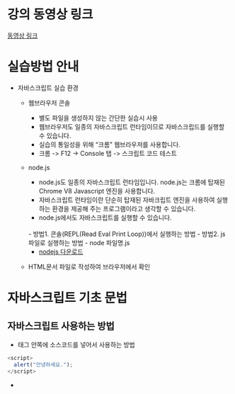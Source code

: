 # 강의 동영상 링크
[동영상 링크](https://drive.google.com/drive/folders/1PPBuHDhDH6w-w7zk9SlgfqSWEGOexWOq?usp=sharing)

# 실습방법 안내 
- 자바스크립트 실습 환경 
	- 웹브라우저 콘솔 
		- 별도 파일을 생성하지 않는 간단한 실습시 사용
		- 웹브라우저도 일종의 자바스크립트 런타임이므로 자바스크립드를 실행할 수 있습니다.     
		- 실습의 통일성을 위해 “크롬” 웹브라우저를 사용합니다.
		- 크롬 -> F12 -> Console 탭 -> 스크립트 코드 테스트
	- node.js
		- node.js도 일종의 자바스크립트 런타임입니다.  node.js는 크롬에 탑재된 Chrome V8 Javascript 엔진을 사용합니다. 
		- 자바스크립트 런타임이란 단순히 탑재된 자바크립트 엔진을 사용하여 실행하는 환경을 제공해 주는 프로그램이라고 생각할 수 있습니다.
		- node.js에서도 자바스크립트를 실행할 수 있습니다. 
		<br>
		- 방법1. 콘솔(REPL(Read Eval Print Loop))에서 실행하는 방법
		- 방법2. js 파일로 실행하는 방법
			- node 파일명.js 
			
		- [nodejs 다운로드](https://nodejs.org/ko/)
		
	- HTML문서 파일로 작성하여 브라우저에서 확인
			
# 자바스크립트 기초 문법 

## 자바스크립트 사용하는 방법
- <script></script> 태그 안쪽에 소스코드를 넣어서 사용하는 방법
```javascript
<script>
  alert("안녕하세요.");
</script>
```
- <script> 태그에 src 속성에 외부 javascript를 불러와서 사용하는 방법
```javascript
<script src="js/script.js"></script>
```
- HTML 요소의 이벤트 속성에 정의 하는 방법(**권장 하지 않음**)
```
<div onclick="alert('안녕하세요');">인사</div>
```
## 자바스크립트 주석 처리 
- 한줄 주석 : // 
- 여러줄 주석 : /* ~ */


## 변수 
- 정의
	- 변수는 값을 담기 위해 이름을 붙인 상자 
	- 컴퓨터의 메모리에 일정한 크기의 영역으로 생성됩니다.
- 변수선언 
	- 자바스크립트는 런타임시에 자료형이 결정되는 동적타입 변수입니다.
	- 따라서 변수에는 자료형을 명시하지 않고 **var, let, const** 선언자만 사용합니다.

- 선언자 종류
	- **var 선언자** : 일반적인 변수 선언자 입니다. 
	- **let 선언자** : 블록 유효 범위를 가지는 지역변수를 선언합니다.
	```javascript
	let x = "outer x";
	{
		let x = "inner x";
		let y = "inner y";
		console.log(x); // inner x
		console.log(y);  // inner y
	}
	console.log(x); // outer x
	console.log(y); // ReferenceError: y is not defined 
	```
	- **const 선언자** : 블록 유효 범위를 가지면서 한 번만 할당 할수 있는 변수(상수)를 선언합니다.
		- const로 선언한 상수는 let문으로 선언한 변수처럼 동작합니다. 단, 반드시 초기화해야 한다는 차이점이 있습니다.
		- const 문으로 선언한 변수에 다시 대입을 시도하면 타입 오류가 발생합니다.
		```javascript
		const c = 2;
		c = 5; // Uncaught TypeError 
		```
		- const 문으로 선언한 상수 값은 수정할 수 없지만, 상수 값이 객체이거나 배열일 경우에는 프로퍼티 또는 프로퍼티 값을 수정할 수 있습니다. 
- 선언 방법
	- 선언자 변수명; (선언만)  예) var sum;
	- 선언자 변수명 = 값; (선언후 초기화)  예) var sum = 10;
	- 쉼표를 사용하면 변수 여러개를 한문장으로 선언할 수 있습니다.
	```javascript
	예) var sum, a;
	```
	- 변수를 선언하기만 하면 변수 안에는 정의되지 않았음을 뜻하는 undefined라는 값이 들어갑니다.
	```javascript
	var x; 
	console.log(x); // -> undefined
	```
	- 대입연산자(=)를 사용하면 변수에 값을 대입할 수 있습니다.  
	```javascript
	var x = 5;
	var a = 1, b = 2, c = 3;
	```
- 변수 선언 생략 
	- var 문으로 선언하지 않은 변수 값을 읽으려고 시도하면 참조 오류가 발생
	```javascript
	console.log(x); // -> ReferenceError : x is not defined(오류 메시지)
	```
	- 그러나 var 문으로 선언하지 않은 변수에 값을 대입할 때는 오류가 발생하지 않음
	```javascript
	x = 2; 
	console.log(x); // 2
	```
	
	- 변수를 선언하지 않은 상태에서 값을 대입하면 자바스크립트 엔진이 그 변수를 자동으로 전역 변수로 선언하게 됨
	- 변수를 선언하지 않고 변수를 사용하는 행위는 오류의 원인이 될 수 있습니다.
	
- 변수 끌어올림과 변수 중복 선언
	- 프로그램은 작성한 순서에 따라 윗줄 부터 차례대로 실행됩니다. 하지만 변수 선언은 이 원칙을 따르지 않습니다. 
	```javascript
	console.log(x); // -> undefined
	var x; 
	```
	
	- 이 코드에서 1번줄은 아직 변수 x가 선언되지 않았기 때문에 오류가 발생할 것 같지만 실제로는 오류가 발생하지 않고 undefined가 출력됩니다.

	- 프로그램 중간에서 변수를 선언하더라도 변수가 프로그램 첫머리에 선언된 것 처럼 다른 문장 앞에 생성되기 때문입니다. 

	- 이를 변수 선언의 끌어올림(호이스팅 hoisting)이라고 합니다.

	- 단 선언과 동시에 대입하는 코드는 끌어올리지 않습니다.
	```javascript
	console.log(x); // -> undefined
	var x = 5; 
	console.log(x) // -> 5
	```
- 변수의 명명규칙
	- 사용할 수 있는 문자는 알파벳(a-z, A-Z), 숫자(0-9), 밑줄(_), 달러 기호($)
	- 첫 글자로는 숫자를 사용할 수 없다. 즉 첫 글자는 알파벳(a-z, A-Z), 밑줄(_), 달러기호($)중 하나
	- 예약어를 식별자로 사용할 수 없다
	- 사용가능 예)
	```
	key, sum1, _name, $width, sum_all, sumAll, newVale
	```

	- 사용불가 예)
	```
	1st - 첫 글자가 숫자이므로
	sum-all (하이픈은 사용할 수 없읍)
	new(예약어)
	```
   
	- 예약어 예시 : [https://developer.mozilla.org/ko/docs/Web/JavaScript/Reference/Lexical_grammar](https://developer.mozilla.org/ko/docs/Web/JavaScript/Reference/Lexical_grammar) (예약어 부분 참조)
	
- 변수에 저장할 수 있는 자료형
	- <b>문자형(String)</b> : var 변수 = "사용할 문자나 숫자"; 
	- <b>숫자형(Number)</b> : var 변수 = 숫자; 또는 Number(”문자와 숫자”);
	- <b>논리형(Boolean)</b>
		- var 변수 = true 또는 false; Boolean(데이터);
		- false - false, 0, null, '', undefined
	- <b>null</b> : 변수의 값이 비어 있다는 것을 표시할 경우 
	- <b>undefined</b> : 
		- 변수가 선언되었을때 값이 지정되지 않았을 경우
		- 변수를 선언하면 기본값은 undefined 입니다.

	- <b>자료형 체크</b> : typeof 변수 또는 데이터
	- <b>객체(Object)</b>
	- **원시값** : 객체 이외의 값(숫자, 문자, 논리값, null, undefined, ""(빈값)

## 연산자
- 산술연산자 
	- 더하기(+), 빼기(-), 곱하기(\*), 나누기(/), 나머지(%)
- 문자 결합 연산자
	- 여러개의 문자를 하나의 문자형 데이터로 결합할 때 사용
	- 더하기에 피연산자로 문자형 데이터가 한 개라도 포함되어 있으면 다른 피연산자의 데이터는 자동으로 문자형 데이터로 형 변환되고 문자 결합이 이루어져 하나의 문자형 데이터로 반환
	```javascript
	"Text1 " + "Text2" = "Text1 Text2";
	"100" + 200 = 100200;
	100 + "200" = 100200;
	```
- 대입연산자
	- 연산된 데이터를 변수에 저장할 때 사용
	```javascript
	A = B
	A = 1 + 2
	```
	
	- 복합대입연산자 : 산술연산자 + 대입연산자
	<table>
		<tbody>
			<tr>
				<td>A += B</td>
				<td>A = A + B</td>
			</tr>
			<tr>
				<td>A *= B</td>
				<td>A = A * B</td>
			<tr>
			<tr>
				<td>A /= B</td>
				<td>A = A / B</td>
			</tr>
			<tr>
				<td>A %= B</td>
				<td>A = A % B</td>
			</tr>
		</tbody>
	</table>
	
	- 문자형 데이터 결합
	```javascript
	  var str = "<table border='1'>";
	  str += "<tr>";
	  str += "<td>1</td><td>2</td><td>3</td>";
	  str += "</tr>";
	  str += "</table>";
			
	  document.body.innerHTML = str;
	```
- 증감연산자
	- 증가연산자(++) - 숫자형 데이터를 1씩 증가
	```
	변수++; 또는 ++변수;
	```
	- 감소연산자(--) - 숫자형 데이터를 1씩 감소
	```
    변수--; 또는 --변수; 
	```
	- var a = ++b;   b를 1 증가 시킨 후 a에 대입
	- var a = b++;   a에 대입 후 b를 1 증가 
	
- 비교연산자 
	- 두 데이터를 '크다', '작다', '같다'와 같이 비교할때 사용
	- 연산된 결과는 논리형데이터(true - 참, false - 거짓)
	
|종류|설명||
|----|------|----------|
|A > B|||
|A < B|||
|A >= B|||
|A <= B|||
|A == B|A와 B는 같다|데이터 일치 여부만 체크( 10 == "10" -> true)|
|A != B|A와 B는 다르다|데이터 불일치 여부만 체크( 10 != "10" ->  false)|
|A === B|A와 B는 같다|데이터 일치 + 데이터 종류 일치 여부 체크(10 === "10" --> false)|
|A !== B|A와 B는 다르다|데이터 불일치 + 데이터 종류 불일치 여부 체크(10 !== "10" --> true)|

- 논리연산자

|종류|설명|
|-----|--------|
|\|\||OR 연산자, 비교하는 대상 중 하나라도 true면 true가 됨|
|&&|AND 연산자, 비교하는 대상 모두 true일때 true, 그렇지 않다면 false|
|!|not 연산자, 피 연산자의 값을 반대로 바꿈, true -> false, false -> true|

- 연산자 우선순위
	- 아래에서 위로 우선순위가 높아짐
	- 1. () 
	- 2. 단항 연산자(--, ++, !)
	- 3. 산술 연산자(\*, /, %, +, -)
	- 4. 비교 연산자(>, >=, <, <=, ==, ===, !=, !==)
	- 5. 논리 연산자(&&, ||)
	- 6. 대입(복합 대입)연산자(=, +=, -=, \*=, /=, %=)
	```
	  예) ++A * B <= C
		 단항 연산자 ++A
		 * B 
	  C와 비교(<=)
	```
- 삼항 조건 연산자
	- 조건식? 조건식이 true일때 : 조건식이 false 일때
	- var a = (b > 2)?”2 보다 크다”:”2보다 작거나 같다”;  

## 제어문 
### 조건문 
- 조건식의 값이 참(true), 거짓(false)인지에 따라 제어
```javascript
   if (조건식) {
     // 처리할 내용
 } 
```
```javascript
	if (조건식) {
   
	} else { // 조건식이 false 일때 
		// 처리할 내용
	}
```
```javascript
	if (조건식1) {

	} else if (조건식2) { // 조건식1이 false일때 
	
	} else if (조건식3) { // 조건식1, 조건식2가 false 일때
 
	} else { // 조건식1, 조건식2, 조건식3이 false 일때 

	}
```   
- 조건식에서 false가 되는 기타 데이터<br>
   **0, null, ""(빈문자), null, undefined는 false로 인식**을 하고 **그 이외의 값은 true로 인식**
   
- 조건식을 여러개 사용할 경우 논리연산자 사용
	- **조건식1|| 조건식2** : 조건식1이 참이거나 조건식2가 참일때
  
	- **조건식1 && 조건식2** : 조건식1과 조건식2가 모두 참일때
    
- if문 안에 if 문을 중첩해서 사용할 수 있다.

## 선택문
- 여러개(case) 중에서 하나를 선택
```javascript
var 변수 = 초기값;
switch (변수) {
	case 값1 : 코드1;
		break;
	case 값2 : 코드2;
		break;
	case 값3 : 코드3;
		break;
	case 값4 : 코드4;
		break;
	default : 코드5;	
}
```     
- 변수에 할당된 값이 case의 각 값에 매칭되면 매칭된 코드가 실행 됩니다.
- 최종적으로 매칭되는 값이 없는 경우는 default 부분의 코드5가 실행됩니다.
- 각 case에서 break가 없다면 다음 case로 넘어값니다. 
```     
	case 값1: 코드1; 
	case 값2: 코드2;
		break     
```     
- 값1로 매칭이 되면 코드1, 코드2가 실행이 됩니다.

## 반복문

### while 문
```javascript
while (조건식) {
	// 조건식이 true일때 반복 실행되는 부분 
}
```
- while구분에서는 반복 구간을 탈출할 수 있는 조건을 반드시 구현해야 합니다.(없을 경우 무한 loop) 
- 탈출 키워드 (while, do~while, for)
	- **break** : 반복을 종료
	- **continue** : 현재 반복 실행을 종료 하고 다음 반복 실행으로 넘어감
	```javascript
	var num = 0;     
	while (num < 1000) { 
		if (num >= 100) break;  // 반복횟수가 100이상이면 멈춤     
		num++;
	}
	```
### do ~ while 문
do {  }로 정의된 반복 실행을 적어도 1번은 실행하고 while 조건식에 따라 반복
```javascript
var 변수 = 초기값; 
do {
	// 최소 한번 이상 실행되는 반복 처리
} while(조건식);
```
```javascript
var num = 10;
do {
	console.log(num); // 10
    num++;
} while (num < 10);
```
### for문
while, do~while과 마찬가지로 조건식을 만족하면 반복을 합니다. 다만 for문은 **초기값, 증감식, 조건식**을 통한 일정 구간 반복
```
for(초기값; 조건식; 증감식) {
   // 반복 처리
}
```
```
var total = 0;
for (var i = 0; i < 100; i++) {  total += i;}
```

### 중첩반복문
반복문도 조건문(if)와 마찬가지로 중첩해서 반복할 수 있습니다.
```
예)
for(초기값; 조건식; 증감식) {
	for (초기값; 조건식; 증감식) {
		// 반복 처리 코드 
	}
}
```
* * * 
# ECMAScript 6 부터 추가된 데이터 타입
## 심벌
심벌은 ECMAScript6 부터 추가된 원시 값입니다. 심벌은 자기 자신을 제외한 그 어떤 값과도 다른 유일무의한 값입니다.

### 심벌의 생성
심벌은 Symbol()을 사용해서 생성합니다.
```javascript
var sym1 = Symbol();
```
Symbol()은 호출할 때마다 새로운 값을 만듭니다. 이를 확인하기 위해 또 다른 심벌을 생성해 보겠습니다.
```javascript
var sym2 = Symbol();
```
다음처럼 sym1 값과 sym2 값이 다르다는 사실을 확인할 수 있습니다.
```javascript
console.log(sym1 == sym2); // false
```
또한 Symbol()에 인수를 전달하면 생성된 심벌의 설명을 덧붙일 수 있습니다.
```javascript
var HEART = Symbol("하트");
``` 
심벌의 설명은 toString() 메서드를 사용해서도 확인할 수 있습니다.
```javascript
console.log(HEART.toString()); // Symbol(하트)
```
예를 들어 오셀로 케임을 만들 때 칸의 상태를 값으로 표현하는 코드를 작성한다고 가정해 보면 다음과 같이 칸의 상태를 숫자와 같은 값으로 표현할 수 있습니다.
```javascript
var NONE = 0; 
var BLACK = -1;
var WHITE = 1;
```

이 코드에서 숫자 자체의 특별한 의미가 없습니다. 칸의 상태를 cell 변수에 저장한다고 가정했을 때, cell 값을 확인하려면 cell == WHITE라고 작성해야 프로그램이 읽기 쉬워질 것입니다. 게다다 cell == 1이라고 작성해도 아무런 문제없이 동작합니다. 그러나 이러한 행위는 프로그램을 읽기 어렵게 만들므로 바람직하지 않습니다. **심벌을 활용하면 앞의 코드를 다음처럼 고칠 수 있습니다.**
```javascript
var NON = Symbol("none");
var BLACK = Symbol("black");
var WHITE = Symbol("white");
```
**심벌은 유일무이한 값입니다.** 따라서 이렇게 수정하면 변수 cell 값을 확인할 때 NONE, BLACK, WHITE만 사용하도록 제한할 수 있습니다.

### 심벌과 문자열 연결하기
Symbol.for()를 활용하면 문자열과 연결된 심벌을 생성할 수 있습니다.
```javascript
var sym1 = Symbol.for("club");
```
그러면 전역 레지스트리에 심벌이 만들어집니다. 또한 전역 레지스트리에서 그 심벌을 위에 지정한 문자열로 불러올 수 있습니다.
```javascript
var sym2 = Symbol.for("club");
console.log(sym1 == sym2); // true
```
이 기능을 활용하면 코드의 어느 부분에서도 같은 심벌을 공유할 수 있습니다. 심벌과 연결된 문자열은 Symbol.keyFor()로 구현할 수 있습니다.
```javascript
var sym1 = Symbol.for("club");
var sym2 = Symbol("club");
console.log(Symbol.keyFor(sym1)); // club
console.log(Symbol.keyFor(sym2)); // undefined
```

## 템플릿 리터럴
- 템플릿 리터럴은 ECMAScript6 부터 추가된 문자열 표현 구문입니다. 
- 템플릿이란 이부만 변경해서 반복하거나 재사용할 수 있는 틀을 말합니다. 템플릿 리터럴을 사용하면 표현식의 값을 문자열에 추가하거나 여러 줄의 문자열을 표현할 수 있습니다. 

### 기본적인 사용법
템플릿 리터럴은 역따옴표(\`)로 묶은 문자열입니다. 간단한 템플릿 리터럴은 큰 따옴표 또는 작은 따옴표로 묶은 문자열과 모습이 같습니다.
```javascript
`I'm going to learn Javascript.`
```
문자열 리터럴에서 줄 바꿈 문자를 표현할 때는 이스케이프 시퀀스(\n)를 사용했지만, 템플릿 리터를을 사용하면 일반적인 줄 바꿈 문자를 사용할 수 있습니다.
```javascript
var t =`Main errs as long as 
he strives.`;
```
이 문자열을 문자열 리터럴로 표현하면 다음과 같은 모습이 됩니다.
```javascript
var t ="Main errs as long as\nhe strives.";
```
물론 템플릿 리터럴에서도 이스케이스 시퀀스를 사용할 수 있습니다.
```javascript
var t =`Main errs as long as\nhe strives.`;
```
이스케이프 시퀀스 문자를 그대로 출력하려면 템플릿 리터럴 앞에 String.raw를 붙입니다.
```javascript
var t =String.raw`Main errs as long as\nhe strives.`;
```
이 문자열을 문자열 리터럴로 표현하면 다음과 같은 모습이 됩니다.
```javascript
var t ="Main errs as long as\\nhe strives.";
```
> 템플릿 리터럴 앞에 붙은 String.raw는 태그 함수라고 부릅니다.

### 보간 표현식
- 템플릿 리터럴 안에는 플레이스 홀더를 넣을 수 있습니다. 플레이스 홀더는 ${...}로 표기합니다.
- 자바스크립트 엔진은 플레이스 홀더 안에 든 ... 부분을 표현식으로 간주하여 평가(evaluation)합니다. 이를 활용하여 문자열 안에 변수나 표현식의 결과값을 삽입할 수 있습니다.
```javascript
var a = 2, b = 3;
console.log(`${a} + ${b} = ${a+b}`);
var now = new Date();
console.log(`오늘은 ${now.getMonth() + 1}월 ${now.getDate()}일 입니다.`);
```
- 모든 코드에서 ${} 안에 든 표현식이 평가되어 문자열로 바뀌었다는 사실을 확인할 수 있습니다.
- ECMAScript5 까지는 문자열에 변수 값을 삽입할 때 더하기(+) 연산자로 문자열을 연결하는 방법을 사용했지만 보간 표현식을 활용하면 좀 더 알아보기 쉽게 작성할 수 있습니다.

>**플레이스 홀더**<br>플레이스 홀더는 실제 내용물을 나중에 삽입할 수 있도록 확보한 장소라는 뜻으로 쓰입니다. 프로그래밍 언어에서 플레이스 홀더는 사용자의 입력 값처럼 실행 시점에 외부에서 주어지는 값을 표현식에 반영하고자 할 때 그것이 들어갈 수 있도록 마련한 장소를 뜻합니다.
